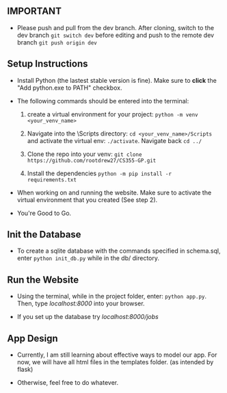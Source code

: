 ## IMPORTANT

- Please push and pull from the dev branch. After cloning, switch to the dev branch `git switch dev` before editing and push to the remote dev branch `git push origin dev`

## Setup Instructions  

- Install Python (the lastest stable version is fine). Make sure to **click** the "Add python.exe to PATH" checkbox.

- The following commards should be entered into the terminal: 

    1. create a virtual environment for your project: `python -m venv <your_venv_name>`

    2. Navigate into the \Scripts directory: `cd <your_venv_name>/Scripts` and activate the virtual env: `./activate`. Navigate back `cd ../`

    3. Clone the repo into your venv: `git clone https://github.com/rootdrew27/CS355-GP.git`

    4. Install the dependencies `python -m pip install -r requirements.txt`

- When working on and running the website. Make sure to activate the virtual environment that you created (See step 2). 

- You're Good to Go.

## Init the Database

- To create a sqlite database with the commands specified in schema.sql, enter `python init_db.py` while in the db/ directory.

## Run the Website

- Using the terminal, while in the project folder, enter: `python app.py`. Then, type *localhost:8000* into your browser.

- If you set up the database try *localhost:8000/jobs*

## App Design

- Currently, I am still learning about effective ways to model our app. For now, we will have all html files in the templates folder. (as intended by flask)

- Otherwise, feel free to do whatever.